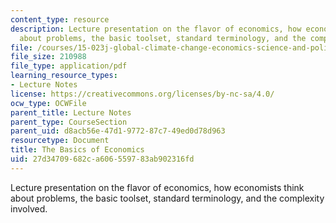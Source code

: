 ```yaml
---
content_type: resource
description: Lecture presentation on the flavor of economics, how economists think
  about problems, the basic toolset, standard terminology, and the complexity involved.
file: /courses/15-023j-global-climate-change-economics-science-and-policy-spring-2008/27d34709682ca606559783ab902316fd_lec5.pdf
file_size: 210988
file_type: application/pdf
learning_resource_types:
- Lecture Notes
license: https://creativecommons.org/licenses/by-nc-sa/4.0/
ocw_type: OCWFile
parent_title: Lecture Notes
parent_type: CourseSection
parent_uid: d8acb56e-47d1-9772-87c7-49ed0d78d963
resourcetype: Document
title: The Basics of Economics
uid: 27d34709-682c-a606-5597-83ab902316fd
---
```

Lecture presentation on the flavor of economics, how economists think about problems, the basic toolset, standard terminology, and the complexity involved.